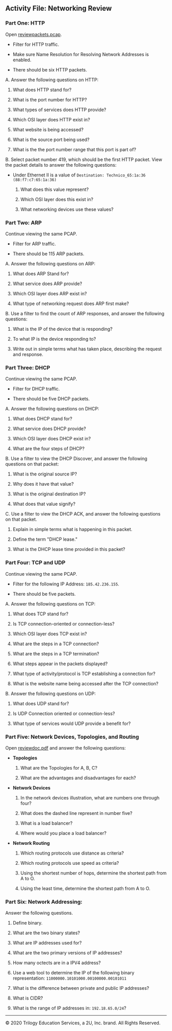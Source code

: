 ## Activity File: Networking Review

### Part One: HTTP

Open [reviewpackets.pcap](reviewpackets.pcapng).

  - Filter for HTTP traffic.

 - Make sure Name Resolution for Resolving Network Addresses is enabled.

  - There should be six HTTP packets. 

A. Answer the following questions on HTTP:

  1. What does HTTP stand for?

  2. What is the port number for HTTP?

  3. What types of services does HTTP provide?

  4. Which OSI layer does HTTP exist in?

  5. What website is being accessed?

  6. What is the source port being used?

  7. What is the the port number range that this port is part of?

B. Select packet number 419, which should be the first HTTP packet. View the packet details to answer the following questions:

  - Under Ethernet II is a value of `Destination: Technico_65:1a:36 (88:f7:c7:65:1a:36)`

      1. What does this value represent?

      2. Which OSI layer does this exist in?

      3. What networking devices use these values?

### Part Two: ARP

Continue viewing the same PCAP.

  - Filter for ARP traffic.

  - There should be 115 ARP packets.

A. Answer the following questions on ARP:

  1. What does ARP Stand for?

  2. What service does ARP provide?

  3. Which OSI layer does ARP exist in?

  4. What type of networking request does ARP first make?

B. Use a filter to find the count of ARP responses, and answer the following questions:

  1. What is the IP of the device that is responding?
    
  2. To what IP is the device responding to?

  3. Write out in simple terms what has taken place, describing the request and response.

### Part Three: DHCP

Continue viewing the same PCAP.

  - Filter for DHCP traffic.

  - There should be five DHCP packets. 

 A. Answer the following questions on DHCP:

  1. What does DHCP stand for?

  2. What service does DHCP provide?

  3. Which OSI layer does DHCP exist in?

  4. What are the four steps of DHCP?

B. Use a filter to view the DHCP Discover, and answer the following questions on that packet:

  1. What is the original source IP?

  2. Why does it have that value?

  3. What is the original destination IP?

  4. What does that value signify?

C. Use a filter to view the DHCP ACK, and answer the following questions on that packet. 

  1. Explain in simple terms what is happening in this packet. 

  2. Define the term "DHCP lease."

  3. What is the DHCP lease time provided in this packet?

### Part Four: TCP and UDP

Continue viewing the same PCAP.

  - Filter for the following IP Address: `185.42.236.155`.

  - There should be five packets.

A. Answer the following questions on TCP:

  1. What does TCP stand for?

  2. Is TCP connection-oriented or connection-less?

  3. Which OSI layer does TCP exist in?

  4. What are the steps in a TCP connection?

  5. What are the steps in a TCP termination?

  6. What steps appear in the packets displayed?

  7. What type of activity/protocol is TCP establishing a connection for?

  8. What is the website name being accessed after the TCP connection?

B. Answer the following questions on UDP:

  1. What does UDP stand for?

  2. Is UDP Connection oriented or connection-less?

  3. What type of services would UDP provide a benefit for?

### Part Five: Network Devices, Topologies, and Routing

Open [reviewdoc.pdf](../../../Resources/reviewdoc.pdf) and answer the following questions:

  - **Topologies**
  
      1. What are the Topologies for A, B, C?

      2. What are the advantages and disadvantages for each? 
    
  - **Network Devices**
  
      1. In the network devices illustration, what are numbers one through four?

      2. What does the dashed line represent in number five?

      3. What is a load balancer?

      4. Where would you place a load balancer? 
    
  - **Network Routing**

      1. Which routing protocols use distance as criteria?

      2. Which routing protocols use speed as criteria?

      3. Using the shortest number of hops, determine the shortest path from A to O. 

      4. Using the least time, determine the shortest path from A to O. 

### Part Six: Network Addressing:

Answer the following questions.

1. Define binary. 

2. What are the two binary states?

3. What are IP addresses used for?

4. What are the two primary versions of IP addresses?

5. How many octects are in a IPV4 address?

6. Use a web tool to determine the IP of the following binary representation: `11000000.10101000.00100000.00101011`

7. What is the difference between private and public IP addresses?

8. What is CIDR?

9. What is the range of IP addresses in: `192.18.65.0/24`? 

---
© 2020 Trilogy Education Services, a 2U, Inc. brand. All Rights Reserved.
